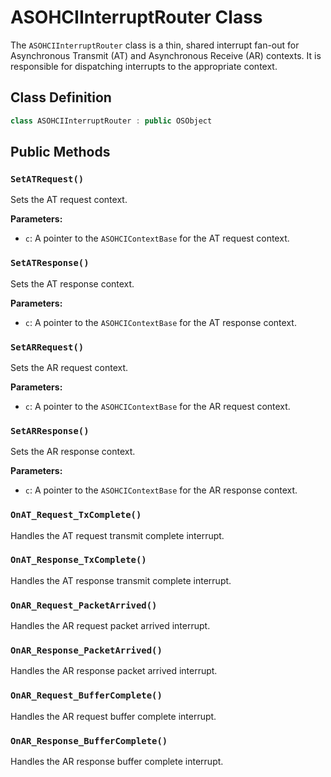 # ASOHCIInterruptRouter Class

The `ASOHCIInterruptRouter` class is a thin, shared interrupt fan-out for Asynchronous Transmit (AT) and Asynchronous Receive (AR) contexts. It is responsible for dispatching interrupts to the appropriate context.

## Class Definition

```cpp
class ASOHCIInterruptRouter : public OSObject
```

## Public Methods

### `SetATRequest()`

Sets the AT request context.

**Parameters:**

*   `c`: A pointer to the `ASOHCIContextBase` for the AT request context.

### `SetATResponse()`

Sets the AT response context.

**Parameters:**

*   `c`: A pointer to the `ASOHCIContextBase` for the AT response context.

### `SetARRequest()`

Sets the AR request context.

**Parameters:**

*   `c`: A pointer to the `ASOHCIContextBase` for the AR request context.

### `SetARResponse()`

Sets the AR response context.

**Parameters:**

*   `c`: A pointer to the `ASOHCIContextBase` for the AR response context.

### `OnAT_Request_TxComplete()`

Handles the AT request transmit complete interrupt.

### `OnAT_Response_TxComplete()`

Handles the AT response transmit complete interrupt.

### `OnAR_Request_PacketArrived()`

Handles the AR request packet arrived interrupt.

### `OnAR_Response_PacketArrived()`

Handles the AR response packet arrived interrupt.

### `OnAR_Request_BufferComplete()`

Handles the AR request buffer complete interrupt.

### `OnAR_Response_BufferComplete()`

Handles the AR response buffer complete interrupt.
